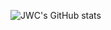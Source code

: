 ![JWC's GitHub stats](https://github-readme-stats.vercel.app/api?username=jwchoi179&show_icons=true&theme=merko)
